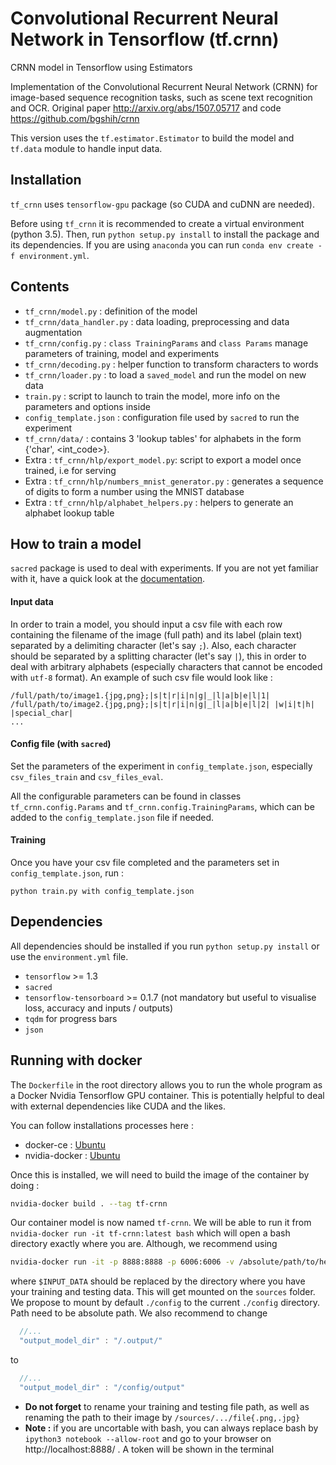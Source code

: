 # Convolutional Recurrent Neural Network in Tensorflow (tf.crnn)
CRNN model in Tensorflow using Estimators

Implementation of the Convolutional Recurrent Neural Network (CRNN) for image-based sequence recognition tasks, such as scene text recognition and OCR. 
Original paper http://arxiv.org/abs/1507.05717 and code https://github.com/bgshih/crnn

This version uses the `tf.estimator.Estimator` to build the model and `tf.data` module to handle input data.


## Installation
`tf_crnn` uses `tensorflow-gpu` package (so CUDA and cuDNN are needed). 

Before using `tf_crnn` it is recommended to create a virtual environment (python 3.5).
Then, run `python setup.py install` to install the package and its dependencies. 
If you are using `anaconda` you can run `conda env create -f environment.yml`.

## Contents
* `tf_crnn/model.py` : definition of the model
* `tf_crnn/data_handler.py` : data loading, preprocessing and data augmentation
* `tf_crnn/config.py` : `class TrainingParams` and `class Params` manage parameters of training, model and experiments
* `tf_crnn/decoding.py` : helper function to transform characters to words
* `tf_crnn/loader.py` : to load a `saved_model` and run the model on new data
* `train.py` : script to launch to train the model, more info on the parameters and options inside
* `config_template.json` : configuration file used by `sacred` to run the experiment
* `tf_crnn/data/` : contains 3 'lookup tables' for alphabets in the form {'char', <int_code>}. 
* Extra : `tf_crnn/hlp/export_model.py`: script to export a model once trained, i.e for serving
* Extra : `tf_crnn/hlp/numbers_mnist_generator.py` : generates a sequence of digits to form a number using the MNIST database
* Extra : `tf_crnn/hlp/alphabet_helpers.py` : helpers to generate an alphabet lookup table


## How to train a model
`sacred` package is used to deal with experiments. If you are not yet familiar with it, have a quick look at the [documentation](https://sacred.readthedocs.io/en/latest/).

#### Input data
In order to train a model, you should input a csv file with each row containing the filename of the image (full path) and its label (plain text) separated by a delimiting character (let's say `;`). 
Also, each character should be separated by a splitting character (let's say `|`), this in order to deal with arbitrary alphabets (especially characters that cannot be encoded with `utf-8` format).
An example of such csv file would look like : 

```
/full/path/to/image1.{jpg,png};|s|t|r|i|n|g|_|l|a|b|e|l|1|
/full/path/to/image2.{jpg,png};|s|t|r|i|n|g|_|l|a|b|e|l|2| |w|i|t|h| |special_char|
...
```

#### Config file (with `sacred`)
Set the parameters of the experiment in `config_template.json`, especially `csv_files_train` and `csv_files_eval`. 

All the configurable parameters can be found in classes `tf_crnn.config.Params` and `tf_crnn.config.TrainingParams`, which can be added to the `config_template.json` file if needed.

#### Training
Once you have your csv file completed and the parameters set in `config_template.json`, run :
```
python train.py with config_template.json
```


## Dependencies 
All dependencies should be installed if you run `python setup.py install` or use the `environment.yml` file.
* `tensorflow` >= 1.3
* `sacred`
* `tensorflow-tensorboard` >= 0.1.7 (not mandatory but useful to visualise loss, accuracy and inputs / outputs)
* `tqdm` for progress bars
* `json`

## Running with docker

The `Dockerfile` in the root directory allows you to run the whole program as a Docker Nvidia Tensorflow GPU container. This is potentially helpful
to deal with external dependencies like CUDA and the likes.

You can follow installations processes here : 
- docker-ce : [Ubuntu](https://docs.docker.com/install/linux/docker-ce/ubuntu/#os-requirements)
- nvidia-docker : [Ubuntu](https://nvidia.github.io/nvidia-docker/)

Once this is installed, we will need to build the image of the container by doing :

```bash
nvidia-docker build . --tag tf-crnn
```

Our container model is now named `tf-crnn`. We will be able to run it from `nvidia-docker run -it tf-crnn:latest bash` which will open a bash directory exactly where you are. Although, we recommend using 

```bash
nvidia-docker run -it -p 8888:8888 -p 6006:6006 -v /absolute/path/to/here/config:./config -v $INPUT_DATA:/sources  tf-crnn:latest bash
```
where `$INPUT_DATA` should be replaced by the directory where you have your training and testing data. This will get mounted on the `sources` folder. We propose to mount by default `./config` to the current `./config` directory. Path need to be absolute path. We also recommend to change 

```javascript
  //...
  "output_model_dir" : "/.output/"
```

to 

```javascript
  //...
  "output_model_dir" : "/config/output"
```

- **Do not forget** to rename your training and testing file path, as well as renaming the path to their image by `/sources/.../file{.png,.jpg}`
- **Note :** if you are uncortable with bash, you can always replace bash by `ipython3 notebook --allow-root` and go to your browser on http://localhost:8888/ . A token will be shown in the terminal
